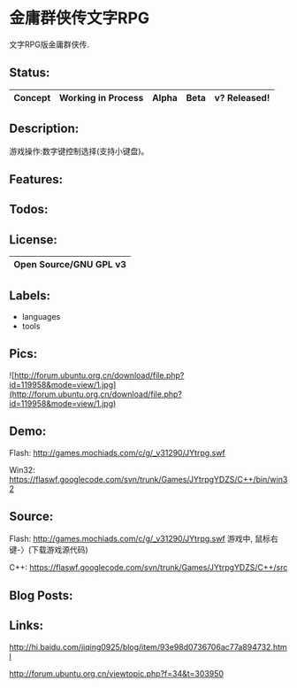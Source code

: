 # 金庸群侠传文字RPG #

文字RPG版金庸群侠传.


## Status: ##

|Concept|Working in Process|Alpha|Beta|v? Released!|
|:------|:-----------------|:----|:---|:-----------|

## Description: ##
游戏操作:数字键控制选择(支持小键盘)。

## Features: ##

## Todos: ##

## License: ##

|Open Source/GNU GPL v3|
|:---------------------|

## Labels: ##
  * languages
  * tools
## Pics: ##
![http://forum.ubuntu.org.cn/download/file.php?id=119958&mode=view/1.jpg](http://forum.ubuntu.org.cn/download/file.php?id=119958&mode=view/1.jpg)

## Demo: ##
Flash: http://games.mochiads.com/c/g/_v31290/JYtrpg.swf

Win32: https://flaswf.googlecode.com/svn/trunk/Games/JYtrpgYDZS/C++/bin/win32
## Source: ##
Flash: http://games.mochiads.com/c/g/_v31290/JYtrpg.swf
游戏中, 鼠标右键-〉(下载游戏源代码)

C++: https://flaswf.googlecode.com/svn/trunk/Games/JYtrpgYDZS/C++/src
## Blog Posts: ##

## Links: ##
http://hi.baidu.com/jiqing0925/blog/item/93e98d0736706ac77a894732.html

http://forum.ubuntu.org.cn/viewtopic.php?f=34&t=303950
